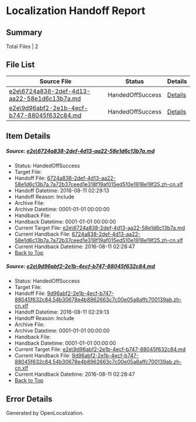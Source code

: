 # <a name='report-top'></a> Localization Handoff Report

## Summary
 Total Files | 2

## File List
 Source File | Status | Details 
 ----------- | ------ | ------- 
 [e2e\6724a838-2def-4d13-aa22-58e1d6c13b7a.md](https://github.com/OpenLocalizationTestOrg/oltest/blob/2b4a08e3a6240d6da8f70302a02be68418476165/e2e/6724a838-2def-4d13-aa22-58e1d6c13b7a.md) | HandedOffSuccess | [Details](#74ed71c30ba04e2e05c8dd4ea22a6784efa16b0f2)
 [e2e\9d96abf2-2e1b-4ecf-b747-88045f632c84.md](https://github.com/OpenLocalizationTestOrg/oltest/blob/2b4a08e3a6240d6da8f70302a02be68418476165/e2e/9d96abf2-2e1b-4ecf-b747-88045f632c84.md) | HandedOffSuccess | [Details](#36f820b80c070e42a964aab641357bda2bd5f4044)

## Item Details
##### <a name='74ed71c30ba04e2e05c8dd4ea22a6784efa16b0f2'></a> Source: [e2e\6724a838-2def-4d13-aa22-58e1d6c13b7a.md](https://github.com/OpenLocalizationTestOrg/oltest/blob/2b4a08e3a6240d6da8f70302a02be68418476165/e2e/6724a838-2def-4d13-aa22-58e1d6c13b7a.md)
* Status: HandedOffSuccess
* Target File: 
* Handoff File: [6724a838-2def-4d13-aa22-58e1d6c13b7a.7a72b37ceed1e318f19af015ed510e1918e19f25.zh-cn.xlf](https://github.com/OpenLocalizationTestOrg/olhandoff-e2e/blob/427e4d7e34db71aa20ca00d6563054e5f8bcbce2/ol-handoff/OpenLocalizationTestOrg/ol-test-zhcn/ci/ht/6724a838-2def-4d13-aa22-58e1d6c13b7a.7a72b37ceed1e318f19af015ed510e1918e19f25.zh-cn.xlf)
* Handoff Datetime: 2016-08-11 02:29:13
* Handoff Reason: Include
* Archive File: 
* Archive Datetime: 0001-01-01 00:00:00
* Handback File: 
* Handback Datetime: 0001-01-01 00:00:00
* Current Target File: [e2e\6724a838-2def-4d13-aa22-58e1d6c13b7a.md](https://github.com/OpenLocalizationTestOrg/ol-test-zhcn/blob/c1a0bb1d1f07a454016ae985771590c5b6ff045b/e2e/6724a838-2def-4d13-aa22-58e1d6c13b7a.md)
* Current Handback File: [6724a838-2def-4d13-aa22-58e1d6c13b7a.7a72b37ceed1e318f19af015ed510e1918e19f25.zh-cn.xlf](https://github.com/OpenLocalizationTestOrg/olhandback-e2e/blob/2f5c76f8a735d21574e35377cf501d2afbd2f44a/ol-handback/OpenLocalizationTestOrg/ol-test-zhcn/ci/ht/6724a838-2def-4d13-aa22-58e1d6c13b7a.7a72b37ceed1e318f19af015ed510e1918e19f25.zh-cn.xlf)
* Current Handback Datetime: 2016-08-11 02:28:47
* [Back to Top](#report-top)

##### <a name='36f820b80c070e42a964aab641357bda2bd5f4044'></a> Source: [e2e\9d96abf2-2e1b-4ecf-b747-88045f632c84.md](https://github.com/OpenLocalizationTestOrg/oltest/blob/2b4a08e3a6240d6da8f70302a02be68418476165/e2e/9d96abf2-2e1b-4ecf-b747-88045f632c84.md)
* Status: HandedOffSuccess
* Target File: 
* Handoff File: [9d96abf2-2e1b-4ecf-b747-88045f632c84.54b30678e4b8962663c7c00e05a8affc700139ab.zh-cn.xlf](https://github.com/OpenLocalizationTestOrg/olhandoff-e2e/blob/427e4d7e34db71aa20ca00d6563054e5f8bcbce2/ol-handoff/OpenLocalizationTestOrg/ol-test-zhcn/ci/ht/9d96abf2-2e1b-4ecf-b747-88045f632c84.54b30678e4b8962663c7c00e05a8affc700139ab.zh-cn.xlf)
* Handoff Datetime: 2016-08-11 02:29:13
* Handoff Reason: Include
* Archive File: 
* Archive Datetime: 0001-01-01 00:00:00
* Handback File: 
* Handback Datetime: 0001-01-01 00:00:00
* Current Target File: [e2e\9d96abf2-2e1b-4ecf-b747-88045f632c84.md](https://github.com/OpenLocalizationTestOrg/ol-test-zhcn/blob/c1a0bb1d1f07a454016ae985771590c5b6ff045b/e2e/9d96abf2-2e1b-4ecf-b747-88045f632c84.md)
* Current Handback File: [9d96abf2-2e1b-4ecf-b747-88045f632c84.54b30678e4b8962663c7c00e05a8affc700139ab.zh-cn.xlf](https://github.com/OpenLocalizationTestOrg/olhandback-e2e/blob/2f5c76f8a735d21574e35377cf501d2afbd2f44a/ol-handback/OpenLocalizationTestOrg/ol-test-zhcn/ci/ht/9d96abf2-2e1b-4ecf-b747-88045f632c84.54b30678e4b8962663c7c00e05a8affc700139ab.zh-cn.xlf)
* Current Handback Datetime: 2016-08-11 02:28:47
* [Back to Top](#report-top)


## Error Details

Generated by OpenLocalization.
